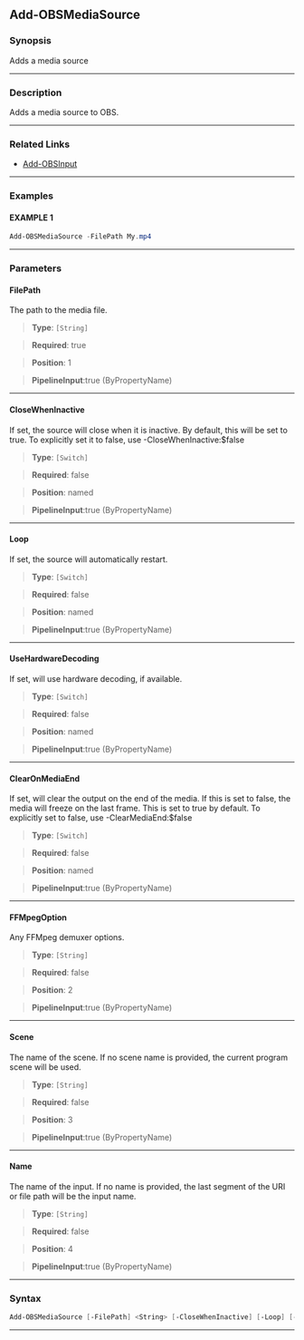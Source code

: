 Add-OBSMediaSource
------------------
### Synopsis
Adds a media source

---
### Description

Adds a media source to OBS.

---
### Related Links
* [Add-OBSInput](Add-OBSInput.md)



---
### Examples
#### EXAMPLE 1
```PowerShell
Add-OBSMediaSource -FilePath My.mp4
```

---
### Parameters
#### **FilePath**

The path to the media file.



> **Type**: ```[String]```

> **Required**: true

> **Position**: 1

> **PipelineInput**:true (ByPropertyName)



---
#### **CloseWhenInactive**

If set, the source will close when it is inactive.
By default, this will be set to true.
To explicitly set it to false, use -CloseWhenInactive:$false



> **Type**: ```[Switch]```

> **Required**: false

> **Position**: named

> **PipelineInput**:true (ByPropertyName)



---
#### **Loop**

If set, the source will automatically restart.



> **Type**: ```[Switch]```

> **Required**: false

> **Position**: named

> **PipelineInput**:true (ByPropertyName)



---
#### **UseHardwareDecoding**

If set, will use hardware decoding, if available.



> **Type**: ```[Switch]```

> **Required**: false

> **Position**: named

> **PipelineInput**:true (ByPropertyName)



---
#### **ClearOnMediaEnd**

If set, will clear the output on the end of the media.
If this is set to false, the media will freeze on the last frame.
This is set to true by default.
To explicitly set to false, use -ClearMediaEnd:$false



> **Type**: ```[Switch]```

> **Required**: false

> **Position**: named

> **PipelineInput**:true (ByPropertyName)



---
#### **FFMpegOption**

Any FFMpeg demuxer options.



> **Type**: ```[String]```

> **Required**: false

> **Position**: 2

> **PipelineInput**:true (ByPropertyName)



---
#### **Scene**

The name of the scene.
If no scene name is provided, the current program scene will be used.



> **Type**: ```[String]```

> **Required**: false

> **Position**: 3

> **PipelineInput**:true (ByPropertyName)



---
#### **Name**

The name of the input.
If no name is provided, the last segment of the URI or file path will be the input name.



> **Type**: ```[String]```

> **Required**: false

> **Position**: 4

> **PipelineInput**:true (ByPropertyName)



---
### Syntax
```PowerShell
Add-OBSMediaSource [-FilePath] <String> [-CloseWhenInactive] [-Loop] [-UseHardwareDecoding] [-ClearOnMediaEnd] [[-FFMpegOption] <String>] [[-Scene] <String>] [[-Name] <String>] [<CommonParameters>]
```
---
